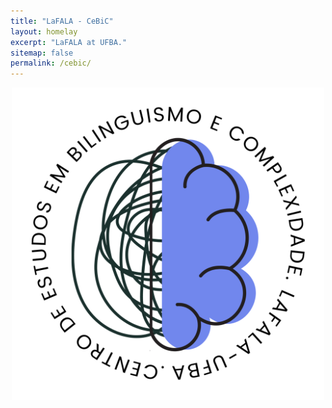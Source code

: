 ```yaml
---
title: "LaFALA - CeBiC"
layout: homelay
excerpt: "LaFALA at UFBA."
sitemap: false
permalink: /cebic/
---
```



<p align="center">
  <img src="/images/logocentro.png" width="500"/>
</p>
